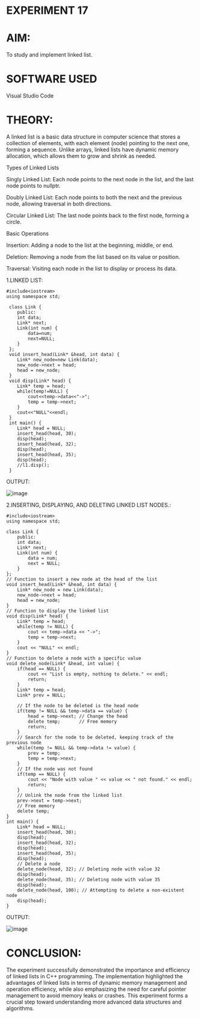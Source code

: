 # EXPERIMENT 17
# AIM:
To study and implement linked list.

# SOFTWARE USED
Visual Studio Code

# THEORY:
A linked list is a basic data structure in computer science that stores a collection of elements, with each element (node) pointing to the next one, forming a sequence. Unlike arrays, linked lists have dynamic memory allocation, which allows them to grow and shrink as needed.

Types of Linked Lists

Singly Linked List: Each node points to the next node in the list, and the last node points to nullptr.

Doubly Linked List: Each node points to both the next and the previous node, allowing traversal in both directions.

Circular Linked List: The last node points back to the first node, forming a circle.

Basic Operations

Insertion: Adding a node to the list at the beginning, middle, or end.

Deletion: Removing a node from the list based on its value or position.

Traversal: Visiting each node in the list to display or process its data.

1.LINKED LIST:
```
#include<iostream>
using namespace std; 
 
 class Link {
    public:
    int data;
    Link* next;
    Link(int num) {
        data=num;
        next=NULL;
    }
 };
 void insert_head(Link* &head, int data) {
    Link* new_node=new Link(data);
    new_node->next = head; 
    head = new_node;
 }
 void disp(Link* head) {
    Link* temp = head;
    while(temp!=NULL) { 
        cout<<temp->data<<"->";
        temp = temp->next;
    } 
    cout<<"NULL"<<endl;
 }
 int main() {
    Link* head = NULL;
    insert_head(head, 30);
    disp(head);
    insert_head(head, 32);
    disp(head);
    insert_head(head, 35);
    disp(head);
    //l1.disp(); 
 }
```
OUTPUT:

![image](https://github.com/user-attachments/assets/7692c4eb-049c-4974-985d-348e371af11c)


2.INSERTING, DISPLAYING, AND DELETING LINKED LIST NODES.:
```
#include<iostream>
using namespace std; 
 
class Link {
    public:
    int data;
    Link* next;
    Link(int num) {
        data = num;
        next = NULL;
    }
};
// Function to insert a new node at the head of the list
void insert_head(Link* &head, int data) {
    Link* new_node = new Link(data);
    new_node->next = head; 
    head = new_node;
}
// Function to display the linked list
void disp(Link* head) {
    Link* temp = head;
    while(temp != NULL) { 
        cout << temp->data << "->";
        temp = temp->next;
    } 
    cout << "NULL" << endl;
}
// Function to delete a node with a specific value
void delete_node(Link* &head, int value) {
    if(head == NULL) {
        cout << "List is empty, nothing to delete." << endl;
        return;
    }
    Link* temp = head;
    Link* prev = NULL;

    // If the node to be deleted is the head node
    if(temp != NULL && temp->data == value) {
        head = temp->next; // Change the head
        delete temp;       // Free memory
        return;
    }
    // Search for the node to be deleted, keeping track of the previous node
    while(temp != NULL && temp->data != value) {
        prev = temp;
        temp = temp->next;
    }
    // If the node was not found
    if(temp == NULL) {
        cout << "Node with value " << value << " not found." << endl;
        return;
    }
    // Unlink the node from the linked list
    prev->next = temp->next;
    // Free memory
    delete temp;
}
int main() {
    Link* head = NULL;
    insert_head(head, 30);
    disp(head);
    insert_head(head, 32);
    disp(head);
    insert_head(head, 35);
    disp(head);
    // Delete a node
    delete_node(head, 32); // Deleting node with value 32
    disp(head);
    delete_node(head, 35); // Deleting node with value 35
    disp(head);
    delete_node(head, 100); // Attempting to delete a non-existent node
    disp(head);
}
```
OUTPUT:

![image](https://github.com/user-attachments/assets/6d7ce469-a865-44de-9ad5-cc69d8bc7802)


# CONCLUSION:
The experiment successfully demonstrated the importance and efficiency of linked lists in C++ programming. The implementation highlighted the advantages of linked lists in terms of dynamic memory management and operation efficiency, while also emphasizing the need for careful pointer management to avoid memory leaks or crashes. This experiment forms a crucial step toward understanding more advanced data structures and algorithms.

